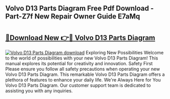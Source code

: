 ## Volvo D13 Parts Diagram Free Pdf Download - Part-Z7f New Repair Owner Guide E7aMq

# <h2><a href="http://dfl1xj.blite.top/?on=Volvo+D13+Parts+Diagram">🔗Download New 👉🔴 Volvo D13 Parts Diagram</a></h2>

[![Volvo D13 Parts Diagram download](https://i.imgur.com/lujVjoI.png)](http://dfl1xj.blite.top/?on=Volvo+D13+Parts+Diagram)
Exploring New Possibilities Welcome to the world of possibilities with your new Volvo D13 Parts Diagram! This manual explores its potential for creativity and innovation. Safety First Please ensure you follow all safety precautions when operating your new Volvo D13 Parts Diagram. This remarkable Volvo D13 Parts Diagram offers a plethora of features to enhance your daily life. We're Always Here for You Volvo D13 Parts Diagram. Our customer support team is dedicated to assisting you with any inquiries.

